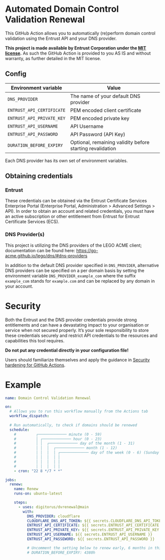 # Automated Domain Control Validation Renewal

This GitHub Action allows you to automatically (re)perform domain control validation using the Entrust API and your DNS provider.

**This project is made available by Entrust Corporation under the [MIT license](LICENSE).** As such the GitHub Action is provided to you AS IS and without warranty, as further detailed in the MIT license.

## Config

| Environment variable            | Value                                                     |
|---------------------------------|-----------------------------------------------------------|
| `DNS_PROVIDER`                  | The name of your default DNS provider                     |
| `ENTRUST_API_CERTIFICATE`       | PEM encoded client certificate                            |
| `ENTRUST_API_PRIVATE_KEY`       | PEM encoded private key                                   |
| `ENTRUST_API_USERNAME`          | API Username                                              |
| `ENTRUST_API_PASSWORD`          | API Password (API Key)                                    |
| `DURATION_BEFORE_EXPIRY`        | Optional, remaining validity before starting revalidation |

Each DNS provider has its own set of environment variables.

## Obtaining credentials

### Entrust

These credentials can be obtained via the Entrust Certificate Services Enterprise Portal (Enterprise Portal, Administration > Advanced Settings > API). In order to obtain an account and related credentials, you must have an active subscription or other entitlement from Entrust for Entrust Certificate Services (ECS).

### DNS Provider(s)

This project is utilizing the DNS providers of the LEGO ACME client; documentation can be found here:
https://go-acme.github.io/lego/dns/#dns-providers

In addition to the default DNS provider specified in `DNS_PROVIDER`, alternative DNS providers can be specified on a per domain basis by setting the environment variable `DNS_PROVIDER_example_com` where the suffix `example_com` stands for `example.com` and can be replaced by any domain in your account.

# Security

Both the Entrust and the DNS provider credentials provide strong entitlements and can have a devastating impact to your organisation or service when not secured properly. It’s your sole responsibility to store these credentials securely and restrict API credentials to the resources and capabilities this tool requires.

**Do not put any credential directly in your configuration file!**

Users should familiarize themselves and apply the guidance in [Security hardening for GitHub Actions](https://docs.github.com/en/actions/learn-github-actions/security-hardening-for-github-actions).

# Example

```yaml
name: Domain Control Validation Renewal

on:
  # Allows you to run this workflow manually from the Actions tab
  workflow_dispatch:
  
  # Run automatically, to check if domains should be renewed
  schedule:
    #         ┌───────────── minute (0 - 59)
    #         │ ┌───────────── hour (0 - 23)
    #         │ │  ┌───────────── day of the month (1 - 31)
    #         │ │  │  ┌───────────── month (1 - 12)
    #         │ │  │  │ ┌───────────── day of the week (0 - 6) (Sunday to Saturday)
    #         │ │  │  │ │
    #         │ │  │  │ │
    #         │ │  │  │ │
    - cron: "22 8 */7 * *"

jobs:
  renew:
    name: Renew
    runs-on: ubuntu-latest

    steps:
      - uses: digitorus/dvrenewal@main
        with:
          DNS_PROVIDER: cloudflare
          CLOUDFLARE_DNS_API_TOKEN: ${{ secrets.CLOUDFLARE_DNS_API_TOKEN }}
          ENTRUST_API_CERTIFICATE: ${{ secrets.ENTRUST_API_CERTIFICATE }}
          ENTRUST_API_PRIVATE_KEY: ${{ secrets.ENTRUST_API_PRIVATE_KEY }}
          ENTRUST_API_USERNAME: ${{ secrets.ENTRUST_API_USERNAME }}
          ENTRUST_API_PASSEWORD: ${{ secrets.ENTRUST_API_PASSWORD }}

          # Uncomment the setting below to renew early, 6 months in this example.
          # DURATION_BEFORE_EXPIRY: 4380h

```

